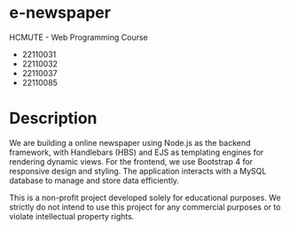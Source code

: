 # e-newspaper
HCMUTE - Web Programming Course
- 22110031
- 22110032
- 22110037
- 22110085

# Description
We are building a online newspaper using Node.js as the backend framework, with Handlebars (HBS) and EJS as templating engines for rendering dynamic views. For the frontend, we use Bootstrap 4 for responsive design and styling. The application interacts with a MySQL database to manage and store data efficiently.

This is a non-profit project developed solely for educational purposes. We strictly do not intend to use this project for any commercial purposes or to violate intellectual property rights.

